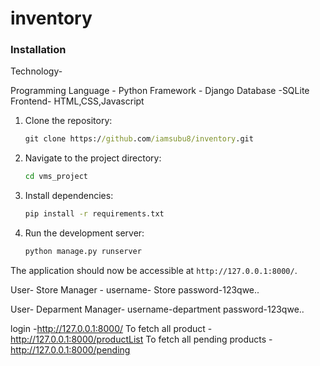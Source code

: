 # inventory
### Installation
Technology-

Programming Language - Python
Framework - Django
Database -SQLite
Frontend- HTML,CSS,Javascript

1. Clone the repository:

    ```cmd
    git clone https://github.com/iamsubu8/inventory.git
    ```

2. Navigate to the project directory:

    ```cmd
    cd vms_project
    ```

3. Install dependencies:

    ```cmd
    pip install -r requirements.txt
    ```

4. Run the development server:

    ```cmd
    python manage.py runserver
    ```

The application should now be accessible at `http://127.0.0.1:8000/`.


User- Store Manager -
    username- Store
    password-123qwe..

User- Deparment Manager-
    username-department
    password-123qwe..

login -http://127.0.0.1:8000/
To fetch all product - http://127.0.0.1:8000/productList
To fetch all pending products -http://127.0.0.1:8000/pending